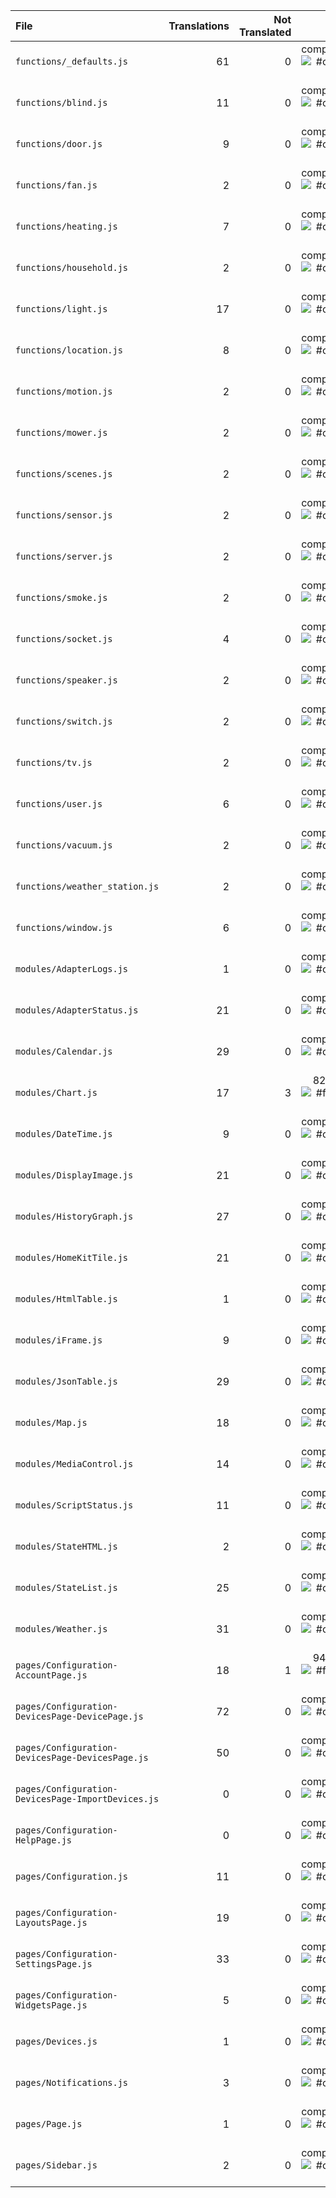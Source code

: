 | File | Translations | Not Translated | % |
|:- | -:| -:| -:|
| `functions/_defaults.js` | 61 | 0 | completed ![#c5f015](https://via.placeholder.com/15/c5f015/000000?text=+) |
| `functions/blind.js` | 11 | 0 | completed ![#c5f015](https://via.placeholder.com/15/c5f015/000000?text=+) |
| `functions/door.js` | 9 | 0 | completed ![#c5f015](https://via.placeholder.com/15/c5f015/000000?text=+) |
| `functions/fan.js` | 2 | 0 | completed ![#c5f015](https://via.placeholder.com/15/c5f015/000000?text=+) |
| `functions/heating.js` | 7 | 0 | completed ![#c5f015](https://via.placeholder.com/15/c5f015/000000?text=+) |
| `functions/household.js` | 2 | 0 | completed ![#c5f015](https://via.placeholder.com/15/c5f015/000000?text=+) |
| `functions/light.js` | 17 | 0 | completed ![#c5f015](https://via.placeholder.com/15/c5f015/000000?text=+) |
| `functions/location.js` | 8 | 0 | completed ![#c5f015](https://via.placeholder.com/15/c5f015/000000?text=+) |
| `functions/motion.js` | 2 | 0 | completed ![#c5f015](https://via.placeholder.com/15/c5f015/000000?text=+) |
| `functions/mower.js` | 2 | 0 | completed ![#c5f015](https://via.placeholder.com/15/c5f015/000000?text=+) |
| `functions/scenes.js` | 2 | 0 | completed ![#c5f015](https://via.placeholder.com/15/c5f015/000000?text=+) |
| `functions/sensor.js` | 2 | 0 | completed ![#c5f015](https://via.placeholder.com/15/c5f015/000000?text=+) |
| `functions/server.js` | 2 | 0 | completed ![#c5f015](https://via.placeholder.com/15/c5f015/000000?text=+) |
| `functions/smoke.js` | 2 | 0 | completed ![#c5f015](https://via.placeholder.com/15/c5f015/000000?text=+) |
| `functions/socket.js` | 4 | 0 | completed ![#c5f015](https://via.placeholder.com/15/c5f015/000000?text=+) |
| `functions/speaker.js` | 2 | 0 | completed ![#c5f015](https://via.placeholder.com/15/c5f015/000000?text=+) |
| `functions/switch.js` | 2 | 0 | completed ![#c5f015](https://via.placeholder.com/15/c5f015/000000?text=+) |
| `functions/tv.js` | 2 | 0 | completed ![#c5f015](https://via.placeholder.com/15/c5f015/000000?text=+) |
| `functions/user.js` | 6 | 0 | completed ![#c5f015](https://via.placeholder.com/15/c5f015/000000?text=+) |
| `functions/vacuum.js` | 2 | 0 | completed ![#c5f015](https://via.placeholder.com/15/c5f015/000000?text=+) |
| `functions/weather_station.js` | 2 | 0 | completed ![#c5f015](https://via.placeholder.com/15/c5f015/000000?text=+) |
| `functions/window.js` | 6 | 0 | completed ![#c5f015](https://via.placeholder.com/15/c5f015/000000?text=+) |
| `modules/AdapterLogs.js` | 1 | 0 | completed ![#c5f015](https://via.placeholder.com/15/c5f015/000000?text=+) |
| `modules/AdapterStatus.js` | 21 | 0 | completed ![#c5f015](https://via.placeholder.com/15/c5f015/000000?text=+) |
| `modules/Calendar.js` | 29 | 0 | completed ![#c5f015](https://via.placeholder.com/15/c5f015/000000?text=+) |
| `modules/Chart.js` | 17 | 3 | 82.35% ![#f03c15](https://via.placeholder.com/15/f03c15/000000?text=+) |
| `modules/DateTime.js` | 9 | 0 | completed ![#c5f015](https://via.placeholder.com/15/c5f015/000000?text=+) |
| `modules/DisplayImage.js` | 21 | 0 | completed ![#c5f015](https://via.placeholder.com/15/c5f015/000000?text=+) |
| `modules/HistoryGraph.js` | 27 | 0 | completed ![#c5f015](https://via.placeholder.com/15/c5f015/000000?text=+) |
| `modules/HomeKitTile.js` | 21 | 0 | completed ![#c5f015](https://via.placeholder.com/15/c5f015/000000?text=+) |
| `modules/HtmlTable.js` | 1 | 0 | completed ![#c5f015](https://via.placeholder.com/15/c5f015/000000?text=+) |
| `modules/iFrame.js` | 9 | 0 | completed ![#c5f015](https://via.placeholder.com/15/c5f015/000000?text=+) |
| `modules/JsonTable.js` | 29 | 0 | completed ![#c5f015](https://via.placeholder.com/15/c5f015/000000?text=+) |
| `modules/Map.js` | 18 | 0 | completed ![#c5f015](https://via.placeholder.com/15/c5f015/000000?text=+) |
| `modules/MediaControl.js` | 14 | 0 | completed ![#c5f015](https://via.placeholder.com/15/c5f015/000000?text=+) |
| `modules/ScriptStatus.js` | 11 | 0 | completed ![#c5f015](https://via.placeholder.com/15/c5f015/000000?text=+) |
| `modules/StateHTML.js` | 2 | 0 | completed ![#c5f015](https://via.placeholder.com/15/c5f015/000000?text=+) |
| `modules/StateList.js` | 25 | 0 | completed ![#c5f015](https://via.placeholder.com/15/c5f015/000000?text=+) |
| `modules/Weather.js` | 31 | 0 | completed ![#c5f015](https://via.placeholder.com/15/c5f015/000000?text=+) |
| `pages/Configuration-AccountPage.js` | 18 | 1 | 94.44% ![#f03c15](https://via.placeholder.com/15/f03c15/000000?text=+) |
| `pages/Configuration-DevicesPage-DevicePage.js` | 72 | 0 | completed ![#c5f015](https://via.placeholder.com/15/c5f015/000000?text=+) |
| `pages/Configuration-DevicesPage-DevicesPage.js` | 50 | 0 | completed ![#c5f015](https://via.placeholder.com/15/c5f015/000000?text=+) |
| `pages/Configuration-DevicesPage-ImportDevices.js` | 0 | 0 | completed ![#c5f015](https://via.placeholder.com/15/c5f015/000000?text=+) |
| `pages/Configuration-HelpPage.js` | 0 | 0 | completed ![#c5f015](https://via.placeholder.com/15/c5f015/000000?text=+) |
| `pages/Configuration.js` | 11 | 0 | completed ![#c5f015](https://via.placeholder.com/15/c5f015/000000?text=+) |
| `pages/Configuration-LayoutsPage.js` | 19 | 0 | completed ![#c5f015](https://via.placeholder.com/15/c5f015/000000?text=+) |
| `pages/Configuration-SettingsPage.js` | 33 | 0 | completed ![#c5f015](https://via.placeholder.com/15/c5f015/000000?text=+) |
| `pages/Configuration-WidgetsPage.js` | 5 | 0 | completed ![#c5f015](https://via.placeholder.com/15/c5f015/000000?text=+) |
| `pages/Devices.js` | 1 | 0 | completed ![#c5f015](https://via.placeholder.com/15/c5f015/000000?text=+) |
| `pages/Notifications.js` | 3 | 0 | completed ![#c5f015](https://via.placeholder.com/15/c5f015/000000?text=+) |
| `pages/Page.js` | 1 | 0 | completed ![#c5f015](https://via.placeholder.com/15/c5f015/000000?text=+) |
| `pages/Sidebar.js` | 2 | 0 | completed ![#c5f015](https://via.placeholder.com/15/c5f015/000000?text=+) |